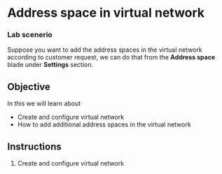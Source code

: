 # Address space in virtual network

### Lab scenerio

Suppose you want to add the address spaces in the virtual network according to customer request, we can do that from the **Address space** blade under **Settings** section.

## Objective

In this we will learn about 
- Create and configure virtual network
- How to add additional address spaces in the virtual network

## Instructions

1. Create and configure virtual network
 
